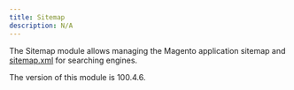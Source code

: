 ```yaml
---
title: Sitemap
description: N/A
---
```


The Sitemap module allows managing the Magento application sitemap and
[sitemap.xml](http://en.wikipedia.org/wiki/Sitemaps) for searching engines.

<InlineAlert slots="text" />
The version of this module is 100.4.6.
